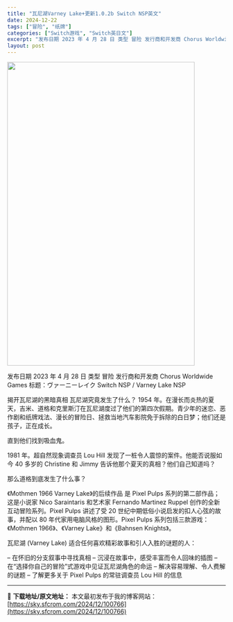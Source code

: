 ```yaml
---
title: "瓦尼湖Varney Lake+更新1.0.2b Switch NSP英文"
date: 2024-12-22
tags: ["冒险", "纸牌"]
categories: ["Switch游戏", "Switch英日文"]
excerpt: "发布日期 2023 年 4 月 28 日 类型 冒险 发行商和开发商 Chorus Worldwide Games 标题：ヴァーニーレイク Switch NSP / Varney Lake NSP 揭开瓦尼湖的黑暗真相 瓦尼湖究竟发生了什么？ 1954 年。在漫长而炎热的夏天，吉米、道格和克里斯汀在&hellip;"
layout: post
---
```


<img class="aligncenter size-full wp-image-100767" src="https://sky.sfcrom.com/wp-content/uploads/2024/12/2024122208531950.webp" alt="" width="432" height="700" />

发布日期 2023 年 4 月 28 日
类型 冒险
发行商和开发商 Chorus Worldwide Games
标题：ヴァーニーレイク Switch NSP / Varney Lake NSP

揭开瓦尼湖的黑暗真相
瓦尼湖究竟发生了什么？
1954 年。在漫长而炎热的夏天，吉米、道格和克里斯汀在瓦尼湖度过了他们的第四次假期。青少年的迷恋、恶作剧和纸牌戏法、漫长的冒险日、拯救当地汽车影院免于拆除的白日梦；他们还是孩子，正在成长。

直到他们找到吸血鬼。

1981 年。超自然现象调查员 Lou Hill 发现了一桩令人震惊的案件。他能否说服如今 40 多岁的 Christine 和 Jimmy 告诉他那个夏天的真相？他们自己知道吗？

那么道格到底发生了什么事？

《Mothmen 1966 Varney Lake》的后续作品
是 Pixel Pulps 系列的第二部作品；这是小说家 Nico Saraintaris 和艺术家 Fernando Martinez Ruppel 创作的全新互动冒险系列。Pixel Pulps 讲述了受 20 世纪中期低俗小说启发的扣人心弦的故事，并配以 80 年代家用电脑风格的图形。Pixel Pulps 系列包括三款游戏：《Mothmen 1966》、《Varney Lake》和《Bahnsen Knights》。

瓦尼湖 (Varney Lake) 适合任何喜欢精彩故事和引人入胜的谜题的人：

– 在怀旧的分支叙事中寻找真相
– 沉浸在故事中，感受丰富而令人回味的插图
– 在“选择你自己的冒险”式游戏中见证瓦尼湖角色的命运
– 解决容易理解、令人费解的谜题
– 了解更多关于 Pixel Pulps 的常驻调查员 Lou Hill 的信息

---
📖 **下载地址/原文地址：** 本文最初发布于我的博客网站：[https://sky.sfcrom.com/2024/12/100766](https://sky.sfcrom.com/2024/12/100766)
